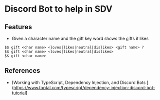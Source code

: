 # Discord Bot to help in SDV

## Features

- Given a character name and the gift key word shows the gifts it likes

```
$$ gift <char name> <loves|likes|neutral|dislikes> <gift name> ?
$$ gift <char name> <loves|likes|neutral|dislikes>
$$ gift <char name>
```

## References

- [Working with TypeScript, Dependency Injection, and Discord Bots
  ](https://www.toptal.com/typescript/dependency-injection-discord-bot-tutorial]
